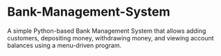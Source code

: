 # Bank-Management-System
A simple Python-based Bank Management System that allows adding customers, depositing money, withdrawing money, and viewing account balances using a menu-driven program.
